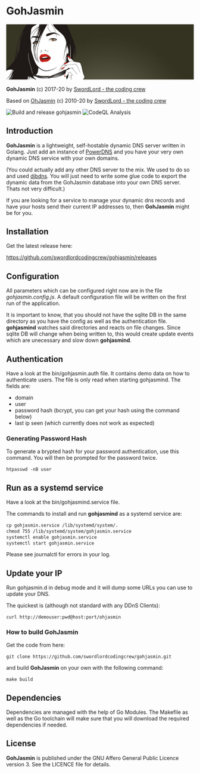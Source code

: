 GohJasmin
======

![Goh Jasmin](https://raw.githubusercontent.com/LordEidi/gohjasmin/master/ohjasmin.jpg)

**GohJasmin** (c) 2017-20 by [SwordLord - the coding crew](https://www.swordlord.com/)

Based on [OhJasmin](https://sourceforge.net/projects/ohjasmindns/) (c) 2010-20 by [SwordLord - the coding crew](https://www.swordlord.com/)

![Build and release gohjasmin](https://github.com/swordlordcodingcrew/gohjasmin/workflows/Build%20and%20release%20gohjasmin/badge.svg?branch=master) ![CodeQL Analysis](https://github.com/swordlordcodingcrew/gohjasmin/workflows/CodeQL%20Analysis/badge.svg?branch=master)

## Introduction ##

**GohJasmin** is a lightweight, self-hostable dynamic DNS server written in Golang. Just add an instance of [PowerDNS](https://powerdns.com/) and you have your very own dynamic DNS service with your own domains. 

(You could actually add any other DNS server to the mix. We used to do so and used [djbdns](https://cr.yp.to/djbdns.html). You will just need to write some glue code to export the dynamic data from the GohJasmin database into your own DNS server. Thats not very difficult.)

If you are looking for a service to manage your dynamic dns records and have your hosts send their current IP addresses to, then **GohJasmin** might be for you.

## Installation ##

Get the latest release here:

https://github.com/swordlordcodingcrew/gohjasmin/releases

## Configuration ##

All parameters which can be configured right now are in the file *gohjasmin.config.js*. A default configuration file will be written on the first run of the application.

It is important to know, that you should not have the sqlite DB in the same directory as you have the config as well as the authentication file. **gohjasmind** watches said directories and reacts on file changes. Since sqlite DB will change when being written to, this would create update events which are unecessary and slow down **gohjasmind**.

## Authentication ##

Have a look at the bin/gohjasmin.auth file. It contains demo data on how to authenticate users. The file is only read when starting gohjasmind. The fields are:

- domain
- user
- password hash (bcrypt, you can get your hash using the command below)
- last ip seen (which currently does not work as expected)

### Generating Password Hash ###

To generate a brypted hash for your password authentication, use this command. You will then be prompted for the password twice.

    htpasswd -nB user

## Run as a systemd service ##

Have a look at the bin/gohjasmind.service file.

The commands to install and run **gohjasmind** as a systemd service are:

    cp gohjasmin.service /lib/systemd/system/.
    chmod 755 /lib/systemd/system/gohjasmin.service
    systemctl enable gohjasmin.service
    systemctl start gohjasmin.service
    
Please see journalctl for errors in your log.

## Update your IP ##

Run gohjasmin.d in debug mode and it will dump some URLs you can use to update your DNS.

The quickest is (although not standard with any DDnS Clients):

    curl http://demouser:pwd@host:port/ohjasmin

### How to build **GohJasmin** ###

Get the code from here:

    git clone https://github.com/swordlordcodingcrew/gohjasmin.git

and build **GohJasmin** on your own with the following command:

    make build
        
## Dependencies ##

Dependencies are managed with the help of Go Modules. The Makefile as well as the Go toolchain will make sure that you will download the required dependencies if needed.

## License ##

**GohJasmin** is published under the GNU Affero General Public Licence version 3. See the LICENCE file for details.